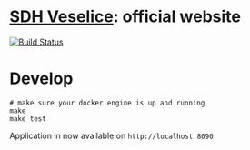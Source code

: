 [SDH Veselice](http://sdhveselice.cz): official website
=======================================================

[![Build Status](https://travis-ci.org/kozaktomas/sdhveselice.svg?branch=master)](https://travis-ci.org/kozaktomas/sdhveselice)

Develop
=======
```
# make sure your docker engine is up and running
make
make test
```

Application in now available on `http://localhost:8090`
